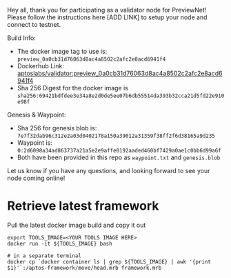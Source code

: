 Hey all, thank you for participating as a validator node for PreviewNet! Please follow the instructions here [ADD LINK] to setup your node and connect to testnet.

Build Info:
- The docker image tag to use is: `preview_0a0cb31d76063d8ac4a8502c2afc2e8acd6941f4`
- Dockerhub Link: [aptoslabs/validator:preview_0a0cb31d76063d8ac4a8502c2afc2e8acd6941f4](https://hub.docker.com/layers/aptoslabs/validator/preview_0a0cb31d76063d8ac4a8502c2afc2e8acd6941f4/images/sha256-69421bdfdee3e34a8e2d0de5ee07b6db55514da393b32cca21d5fd22e910e98f?context=explore)
- Sha 256 Digest for the docker image is `sha256:69421bdfdee3e34a8e2d0de5ee07b6db55514da393b32cca21d5fd22e910e98f`

Genesis & Waypoint:
- Sha 256 for genesis blob is: `7e7f32dab96c312e2a03d0402178a150a39012a31359f38ff2f6d38165a9d235`
- Waypoint is: `0:2d6098a34ad863737a21a5e2e9affe0192aaded460bf7429a0ae1c0bb6d99a6f`
- Both have been provided in this repo as `waypoint.txt` and `genesis.blob`


Let us know if you have any questions, and looking forward to see your node coming online!

# Retrieve latest framework

Pull the latest docker image build and copy it out

```
export TOOLS_IMAGE=<YOUR TOOLS IMAGE HERE>
docker run -it ${TOOLS_IMAGE} bash

# in a separate terminal
docker cp `docker container ls | grep ${TOOLS_IMAGE} | awk '{print $1}'`:/aptos-framework/move/head.mrb framework.mrb 
```
